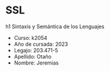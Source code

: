 # SSL
h1 Sintaxis y Semántica de los Lenguajes

+ Curso: k2054
+ Año de cursada: 2023
+ Legajo: 203.471-5
+ Apellido: Otaño
+ Nombre: Jeremias
